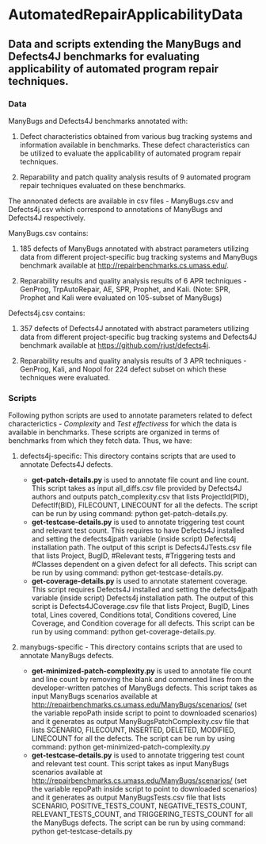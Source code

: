 # AutomatedRepairApplicabilityData
## Data and scripts extending the ManyBugs and Defects4J benchmarks for evaluating applicability of automated program repair techniques. 

### Data

ManyBugs and Defects4J benchmarks annotated with:

1. Defect characteristics obtained from various bug tracking systems and information available in benchmarks. 
These defect characteristics can be utilized to evaluate the applicability of automated program repair techniques. 

2. Reparability and patch quality analysis results of 9 automated program repair techniques evaluated on these benchmarks. 

The annonated defects are available in csv files - ManyBugs.csv and Defects4j.csv which correspond to annotations of 
ManyBugs and Defects4J respectively. 

ManyBugs.csv contains:

1. 185 defects of ManyBugs annotated with abstract parameters utilizing data from different project-specific 
bug tracking systems and ManyBugs benchmark available at http://repairbenchmarks.cs.umass.edu/. 

2. Reparability results and quality analysis results of 6 APR techniques - GenProg, TrpAutoRepair, AE, 
SPR, Prophet, and Kali. (Note: SPR, Prophet and Kali were evaluated on 105-subset of ManyBugs)

Defects4j.csv contains:

1. 357 defects of Defects4J annotated with abstract parameters utilizing data from different project-specific 
bug tracking systems and Defects4J benchmark available at https://github.com/rjust/defects4j.

2. Reparability results and quality analysis results of 3 APR techniques - GenProg, Kali, and Nopol for 224 defect
subset on which these techniques were evaluated.

### Scripts

Following python scripts are used to annotate parameters related to defect characterictics - *Complexity* and *Test effectivess* 
for which the data is available in benchmarks. These scripts are organized in terms of benchmarks from which they fetch 
data. Thus, we have:

1. defects4j-specific: This directory contains scripts that are used to annotate Defects4J defects.

   - **get-patch-details.py** is used to annotate file count and line count. This script takes as input all_diffs.csv 
     file provided by Defects4J authors and outputs patch_complexity.csv that lists ProjectId(PID), DefectIf(BID), FILECOUNT, 
     LINECOUNT for all the defects. The script can be run by using command: python get-patch-details.py.
   - **get-testcase-details.py** is used to annotate triggering test count and relevant test count. This requires to have 
      Defects4J installed and setting the defects4jpath variable (inside script) Defects4j installation path. The output of 
      this script is Defects4JTests.csv file that lists Project, BugID, #Relevant tests, #Triggering tests and #Classes 
      dependent on a given defect for all defects. This script can be run by using command: python get-testcase-details.py.    
   - **get-coverage-details.py** is used to annotate statement coverage. This script requires Defects4J installed and setting the 
      defects4jpath variable (inside script) Defects4j installation path. The output of this script is  Defects4JCoverage.csv 
      file that lists Project, BugID, Lines total, Lines covered, Conditions total, Conditions covered, Line Coverage, and 
      Condition coverage for all defects. This script can be run by using command: python get-coverage-details.py.

2. manybugs-specific - This directory contains scripts that are used to annotate ManyBugs defects. 

   - **get-minimized-patch-complexity.py** is used to annotate file count and line count by removing the blank and commented 
     lines from the developer-written patches of ManyBugs defects. This script takes as input ManyBugs scenarios available 
     at http://repairbenchmarks.cs.umass.edu/ManyBugs/scenarios/ (set the variable repoPath inside script to point to downloaded 
     scenarios) and it generates as output ManyBugsPatchComplexity.csv file that lists SCENARIO, FILECOUNT, INSERTED, DELETED, 
     MODIFIED, LINECOUNT for all the defects. The script can be run by using command: python get-minimized-patch-complexity.py 
   - **get-testcase-details.py** is used to annotate triggering test count and relevant test count. This script takes as 
     input ManyBugs scenarios available at http://repairbenchmarks.cs.umass.edu/ManyBugs/scenarios/ (set the variable repoPath 
     inside script to point to downloaded scenarios) and it generates as output ManyBugsTests.csv file that lists SCENARIO, 
     POSITIVE_TESTS_COUNT, NEGATIVE_TESTS_COUNT, RELEVANT_TESTS_COUNT, and TRIGGERING_TESTS_COUNT for all the ManyBugs defects. 
     The script can be run by using command: python get-testcase-details.py 
   
   
